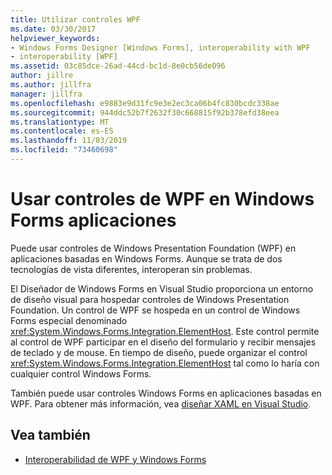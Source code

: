 ```yaml
---
title: Utilizar controles WPF
ms.date: 03/30/2017
helpviewer_keywords:
- Windows Forms Designer [Windows Forms], interoperability with WPF
- interoperability [WPF]
ms.assetid: 03c85dce-26ad-44cd-bc1d-8e0cb56de096
author: jillre
ms.author: jillfra
manager: jillfra
ms.openlocfilehash: e9883e9d31fc9e3e2ec3ca06b4fc830bcdc338ae
ms.sourcegitcommit: 944ddc52b7f2632f30c668815f92b378efd38eea
ms.translationtype: MT
ms.contentlocale: es-ES
ms.lasthandoff: 11/03/2019
ms.locfileid: "73460698"
---
```

# <a name="use-wpf-controls-in-windows-forms-apps"></a>Usar controles de WPF en Windows Forms aplicaciones

Puede usar controles de Windows Presentation Foundation (WPF) en aplicaciones basadas en Windows Forms. Aunque se trata de dos tecnologías de vista diferentes, interoperan sin problemas.

El Diseñador de Windows Forms en Visual Studio proporciona un entorno de diseño visual para hospedar controles de Windows Presentation Foundation. Un control de WPF se hospeda en un control de Windows Forms especial denominado <xref:System.Windows.Forms.Integration.ElementHost>. Este control permite al control de WPF participar en el diseño del formulario y recibir mensajes de teclado y de mouse. En tiempo de diseño, puede organizar el control <xref:System.Windows.Forms.Integration.ElementHost> tal como lo haría con cualquier control Windows Forms.

También puede usar controles Windows Forms en aplicaciones basadas en WPF. Para obtener más información, vea [diseñar XAML en Visual Studio](/visualstudio/xaml-tools/designing-xaml-in-visual-studio).

## <a name="see-also"></a>Vea también

- [Interoperabilidad de WPF y Windows Forms](../../wpf/advanced/wpf-and-windows-forms-interoperation.md)
